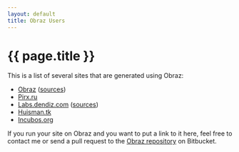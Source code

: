 ```yaml
---
layout: default
title: Obraz Users
---
```


{{ page.title }}
================

This is a list of several sites that are generated using Obraz:

* [Obraz](http://obraz.pirx.ru/)
  ([sources](https://bitbucket.org/vlasovskikh/obraz/src/public/doc))
* [Pirx.ru](http://pirx.ru)
* [Labs.dendiz.com](http://labs.dendiz.com/)
  ([sources](https://github.com/dendiz/labs.dendiz.com))
* [Huisman.tk](http://huisman.tk/)
* [Incubos.org](http://incubos.org/)

If you run your site on Obraz and you want to put a link to it here, feel free
to contact me or send a pull request to the [Obraz repository][1] on Bitbucket.

  [1]: https://bitbucket.org/vlasovskikh/obraz
